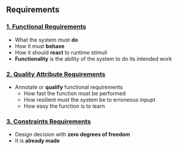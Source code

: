 ## Requirements

### [1. Functional Requirements](#)
- What the system must **do**
- How it must **behave**
- How it should **react** to runtime stimuli
- **Functionality** is the ability of the system to do its intended work

### [2. Quality Attribute Requirements](#)
- Annotate or **qualify** functional requirements
   - How fast the function must be performed
   - How resilient must the system be to erroneous inpupt
   - How easy the function is to learn

### [3. Constraints Requirements](#)
- Design decision with **zero degrees of freedom**
- It is **already made**